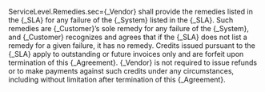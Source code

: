ServiceLevel.Remedies.sec={_Vendor} shall provide the remedies listed in the {_SLA} for any failure of the {_System} listed in the {_SLA}. Such remedies are {_Customer}’s sole remedy for any failure of the {_System}, and {_Customer} recognizes and agrees that if the {_SLA} does not list a remedy for a given failure, it has no remedy. Credits issued pursuant to the {_SLA} apply to outstanding or future invoices only and are forfeit upon termination of this {_Agreement}. {_Vendor} is not required to issue refunds or to make payments against such credits under any circumstances, including without limitation after termination of this {_Agreement}.
